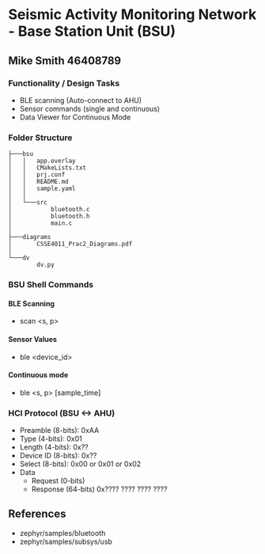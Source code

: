 # Seismic Activity Monitoring Network - Base Station Unit (BSU)

## Mike Smith 46408789

### Functionality / Design Tasks
- BLE scanning (Auto-connect to AHU)
- Sensor commands (single and continuous)
- Data Viewer for Continuous Mode

### Folder Structure
```
├───bsu
│   │   app.overlay
│   │   CMakeLists.txt
│   │   prj.conf
│   │   README.md
│   │   sample.yaml
│   │
│   └───src
│           bluetooth.c
│           bluetooth.h
│           main.c
│
├───diagrams
│       CSSE4011_Prac2_Diagrams.pdf
│
└───dv
        dv.py
```

### BSU Shell Commands
#### BLE Scanning
- scan <s, p>
#### Sensor Values
- ble <g> <device_id>
#### Continuous mode
- ble <c> <s, p> [sample_time]

### HCI Protocol (BSU <-> AHU)
- Preamble (8-bits): 0xAA
- Type (4-bits): 0x01
- Length (4-bits): 0x??
- Device ID (8-bits): 0x??
- Select (8-bits): 0x00 or 0x01 or 0x02
- Data
    - Request (0-bits)
    - Response (64-bits) 0x???? ???? ???? ????

## References
- zephyr/samples/bluetooth
- zephyr/samples/subsys/usb
